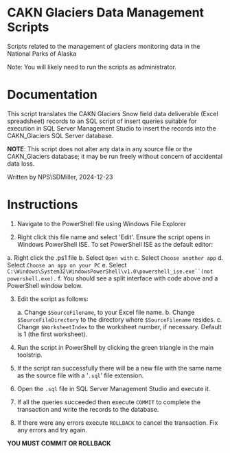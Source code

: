 # CAKN Glaciers Data Management Scripts

Scripts related to the management of glaciers monitoring data in the National Parks of Alaska

Note: You will likely need to run the scripts as administrator.

# Documentation

This script translates the CAKN Glaciers Snow field data deliverable (Excel spreadsheet) records to an SQL script of insert queries suitable for execution in SQL Server Management Studio to insert the records into the CAKN_Glaciers SQL Server database.

**NOTE**: This script does not alter any data in any source file or the CAKN_Glaciers database; it may be run freely without concern of accidental data loss.

Written by NPS\SDMiller, 2024-12-23

# Instructions

1.  Navigate to the PowerShell file using Windows File Explorer

2.  Right click this file name and select 'Edit'. Ensure the script opens in Windows PowerShell ISE. To set PowerShell ISE as the default editor:

<!-- -->

a.  Right click the .ps1 file
b.  Select `Open with`
c.  Select `Choose another app`
d.  Select `Choose an app on your PC`
e.  Select ``` C:\Windows\System32\WindowsPowerShell\v1.0\powershell_ise.exe``(not powershell.exe). ```
f.  You should see a split interface with code above and a PowerShell window below.

<!-- -->

3.  Edit the script as follows:

    a.  Change `$SourceFilename`, to your Excel file name.
    b.  Change `$SourceFileDirectory` to the directory where `$SourceFilename` resides.
    c.  Change `$WorksheetIndex` to the worksheet number, if necessary. Default is 1 (the first worksheet).

4.  Run the script in PowerShell by clicking the green triangle in the main toolstrip.

5.  If the script ran successfully there will be a new file with the same name as the source file with a '`.sql`' file extension.

6.  Open the `.sql` file in SQL Server Management Studio and execute it.

7.  If all the queries succeeded then execute `COMMIT` to complete the transaction and write the records to the database.

8.  If there were any errors execute `ROLLBACK` to cancel the transaction. Fix any errors and try again.

**YOU MUST COMMIT OR ROLLBACK**

